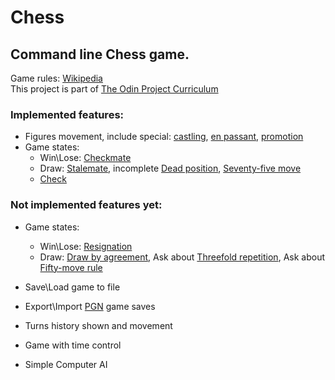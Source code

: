 # Chess

## Command line Chess game. 
Game rules: [Wikipedia](https://en.wikipedia.org/wiki/Chess)  
This project is part of [The Odin Project Curriculum](https://www.theodinproject.com/paths/full-stack-ruby-on-rails/courses/ruby-programming/lessons/ruby-final-project)

### Implemented features:
* Figures movement, include special: 
  [castling](https://en.wikipedia.org/wiki/Castling), 
  [en passant](https://en.wikipedia.org/wiki/En_passant), 
  [promotion](https://en.wikipedia.org/wiki/Promotion_(chess))
* Game states:
    * Win\Lose: 
      [Checkmate](https://en.wikipedia.org/wiki/Checkmate)
    * Draw:
      [Stalemate](https://en.wikipedia.org/wiki/Stalemate),
      incomplete [Dead position](https://en.wikipedia.org/wiki/Rules_of_chess#Dead_position),
      [Seventy-five move](https://en.wikipedia.org/wiki/Fifty-move_rule#Seventy-five-move_rule)
    * [Check](https://en.wikipedia.org/wiki/Check_(chess))
### Not implemented features yet:
* Game states:
    * Win\Lose: 
      [Resignation](https://en.wikipedia.org/wiki/Rules_of_chess#Resigning)
    * Draw: 
      [Draw by agreement](https://en.wikipedia.org/wiki/Draw_by_agreement), 
      Ask about [Threefold repetition](https://en.wikipedia.org/wiki/Threefold_repetition),
      Ask about [Fifty-move rule](https://en.wikipedia.org/wiki/Fifty-move_rule)
      
* Save\Load game to file  
* Export\Import [PGN](https://ru.wikipedia.org/wiki/Portable_Game_Notation) game saves
* Turns history shown and movement
* Game with time control
* Simple Computer AI